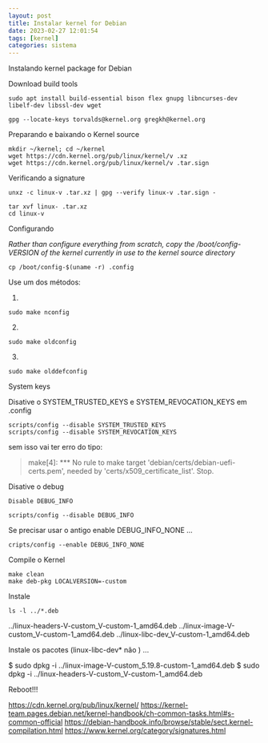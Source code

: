 ```yaml
---
layout: post
title: Instalar kernel for Debian
date: 2023-02-27 12:01:54 
tags: [kernel]
categories: sistema
---  
```


Instalando kernel package for Debian


Download build tools

	sudo apt install build-essential bison flex gnupg libncurses-dev libelf-dev libssl-dev wget

	gpg --locate-keys torvalds@kernel.org gregkh@kernel.org

Preparando e baixando o Kernel source


	mkdir ~/kernel; cd ~/kernel
	wget https://cdn.kernel.org/pub/linux/kernel/v .xz
	wget https://cdn.kernel.org/pub/linux/kernel/v .tar.sign

Verificando a signature 

	unxz -c linux-v .tar.xz | gpg --verify linux-v .tar.sign -

	tar xvf linux- .tar.xz
	cd linux-v

Configurando

*Rather than configure everything from scratch, copy the /boot/config-VERSION of the kernel currently in use to the kernel source directory*

	cp /boot/config-$(uname -r) .config

Use um dos métodos:

1. 

	sudo make nconfig

2. 

	sudo make oldconfig

3. 

	sudo make olddefconfig


System keys

Disative o SYSTEM_TRUSTED_KEYS e SYSTEM_REVOCATION_KEYS em .config 

	scripts/config --disable SYSTEM_TRUSTED_KEYS
	scripts/config --disable SYSTEM_REVOCATION_KEYS

sem isso vai ter erro do tipo:


> make[4]: *** No rule to make target 'debian/certs/debian-uefi-certs.pem', needed by 'certs/x509_certificate_list'.  Stop.

Disative o debug

	Disable DEBUG_INFO 

	scripts/config --disable DEBUG_INFO

Se precisar usar o antigo enable DEBUG_INFO_NONE ...

	cripts/config --enable DEBUG_INFO_NONE

Compile o Kernel

	make clean
	make deb-pkg LOCALVERSION=-custom

Instale

	ls -l ../*.deb

../linux-headers-V-custom_V-custom-1_amd64.deb
../linux-image-V-custom_V-custom-1_amd64.deb
../linux-libc-dev_V-custom-1_amd64.deb

Instale os pacotes (linux-libc-dev* não ) ...

$ sudo dpkg -i ../linux-image-V-custom_5.19.8-custom-1_amd64.deb
$ sudo dpkg -i ../linux-headers-V-custom_V-custom-1_amd64.deb

Reboot!!!

https://cdn.kernel.org/pub/linux/kernel/
https://kernel-team.pages.debian.net/kernel-handbook/ch-common-tasks.html#s-common-official
https://debian-handbook.info/browse/stable/sect.kernel-compilation.html
https://www.kernel.org/category/signatures.html

